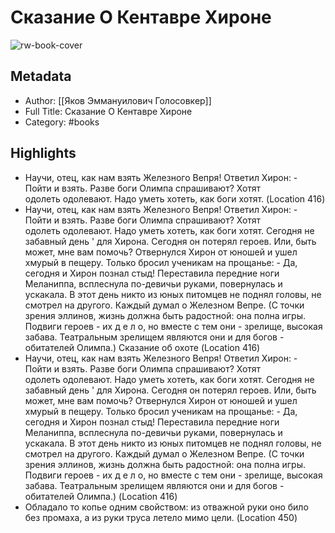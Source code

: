 # Сказание О Кентавре Хироне

![rw-book-cover](https://readwise-assets.s3.amazonaws.com/static/images/default-book-icon-7.09749d3efd49.png)

## Metadata
- Author: [[Яков Эммануилович Голосовкер]]
- Full Title: Сказание О Кентавре Хироне
- Category: #books

## Highlights
- Научи, отец, как нам взять Железного Вепря! Ответил Хирон: - Пойти и взять. Разве боги Олимпа спрашивают? Хотят одолеть одолевают. Надо уметь хотеть, как боги хотят. (Location 416)
- Научи, отец, как нам взять Железного Вепря! Ответил Хирон: - Пойти и взять. Разве боги Олимпа спрашивают? Хотят одолеть одолевают. Надо уметь хотеть, как боги хотят. Сегодня не забавный день ' для Хирона. Сегодня он потерял героев. Или, быть может, мне вам помочь? Отвернулся Хирон от юношей и ушел хмурый в пещеру. Только бросил ученикам на прощанье: - Да, сегодня и Хирон познал стыд! Переставила передние ноги Меланиппа, всплеснула по-девичьи руками, повернулась и ускакала. В этот день никто из юных питомцев не поднял головы, не смотрел на другого. Каждый думал о Железном Вепре. (С точки зрения эллинов, жизнь должна быть радостной: она полна игры. Подвиги героев - их д е л о, но вместе с тем они - зрелище, высокая забава. Театральным зрелищем являются они и для богов - обитателей Олимпа.) Сказание об охоте (Location 416)
- Научи, отец, как нам взять Железного Вепря! Ответил Хирон: - Пойти и взять. Разве боги Олимпа спрашивают? Хотят одолеть одолевают. Надо уметь хотеть, как боги хотят. Сегодня не забавный день ' для Хирона. Сегодня он потерял героев. Или, быть может, мне вам помочь? Отвернулся Хирон от юношей и ушел хмурый в пещеру. Только бросил ученикам на прощанье: - Да, сегодня и Хирон познал стыд! Переставила передние ноги Меланиппа, всплеснула по-девичьи руками, повернулась и ускакала. В этот день никто из юных питомцев не поднял головы, не смотрел на другого. Каждый думал о Железном Вепре. (С точки зрения эллинов, жизнь должна быть радостной: она полна игры. Подвиги героев - их д е л о, но вместе с тем они - зрелище, высокая забава. Театральным зрелищем являются они и для богов - обитателей Олимпа.) (Location 416)
- Обладало то копье одним свойством: из отважной руки оно било без промаха, а из руки труса летело мимо цели. (Location 450)
